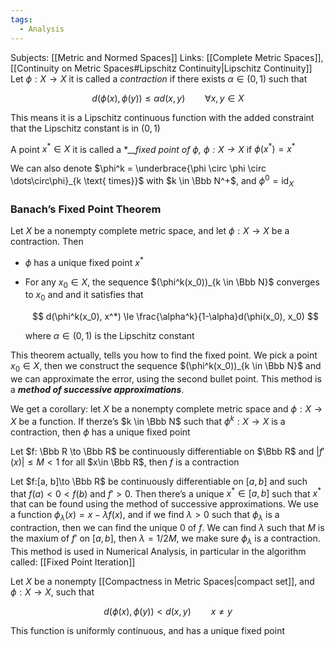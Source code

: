 ```yaml
---
tags:
  - Analysis
---
```

Subjects: [[Metric and Normed Spaces]]
Links: [[Complete Metric Spaces]], [[Continuity on Metric Spaces#Lipschitz Continuity|Lipschitz Continuity]]
Let $\phi:X\to X$ it is called a _contraction_ if there exists $\alpha\in (0,1)$ such that

$$ d(\phi(x), \phi(y)) \le \alpha d(x, y) \qquad \forall x, y\in X $$

This means it is a Lipschitz continuous function with the added constraint that the Lipschitz constant is in $(0,1)$

A point $x^* \in X$ it is called a *___fixed point of $\phi$, $\phi: X\to X$_ if $\phi(x^*) = x^*$

We can also denote $\phi^k = \underbrace{\phi \circ \phi \circ \dots\circ\phi}_{k \text{ times}}$ with $k \in \Bbb N^+$, and $\phi^0 = \text{id}_X$

### Banach’s Fixed Point Theorem

Let $X$ be a nonempty complete metric space, and let $\phi:X \to X$ be a contraction. Then

- $\phi$ has a unique fixed point $x^*$
    
- For any $x_0 \in X$, the sequence $(\phi^k(x_0))_{k \in \Bbb N}$ converges to $x_0$ and and it satisfies that
    
    $$ d(\phi^k(x_0), x^*) \le \frac{\alpha^k}{1-\alpha}d(\phi(x_0), x_0) $$
    
    where $\alpha\in (0,1)$ is the Lipschitz constant
    

This theorem actually, tells you how to find the fixed point. We pick a point $x_0 \in X$, then we construct the sequence $(\phi^k(x_0))_{k \in \Bbb N}$ and we can approximate the error, using the second bullet point. This method is a _********method of successive approximations********_.

We get a corollary: let $X$ be a nonempty complete metric space and $\phi: X\to X$ be a function. If therze’s $k \in \Bbb N$ such that $\phi^k : X \to X$ is a contraction, then $\phi$ has a unique fixed point

Let $f: \Bbb R \to \Bbb R$ be continuously differentiable on $\Bbb R$ and $|f'(x)| \le M<1$ for all $x\in \Bbb R$, then $f$ is a contraction

Let $f:[a, b]\to \Bbb R$ be continuously differentiable on $[a,b]$ and such that $f(a) < 0 <f(b)$ and $f'>0$. Then there’s a unique $x^* \in [a,b]$ such that $x^*$ that can be found using the method of successive approximations. We use a function $\phi_\lambda(x) = x-\lambda f(x)$, and if we find $\lambda>0$ such that $\phi_\lambda$ is a contraction, then we can find the unique $0$ of $f$. We can find $\lambda$ such that $M$ is the maxium of $f'$ on $[a, b]$, then $\lambda = 1/2M$, we make sure $\phi_\lambda$ is a contraction. This method is used in Numerical Analysis, in particular in the algorithm called: [[Fixed Point Iteration]]

Let $X$ be a nonempty [[Compactness in Metric Spaces|compact set]], and $\phi: X\to X$, such that

$$ d(\phi(x), \phi(y)) < d(x, y) \qquad x\ne y $$

This function is uniformly continuous, and has a unique fixed point 